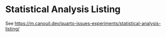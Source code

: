 # Statistical Analysis Listing

See https://m.canouil.dev/quarto-issues-experiments/statistical-analysis-listing/
